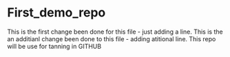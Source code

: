 # First_demo_repo
This is the first change been done for this file - just adding a line.
This is the an additianl change been done to this file - adding atitional line.
This repo will be use for tanning in GITHUB
